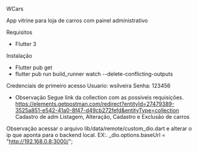 WCars

App vitrine para loja de carros com painel administrativo


Requisitos
- Flutter 3

Instalação
 - Flutter pub get
 - flutter pub run build_runner watch --delete-conflicting-outputs

 Credenciais de primeiro acesso
 Usuario: wsilveira
 Senha:  123456

 - Observação
 Segue link da collection com as possiveis requisições.
 https://elements.getpostman.com/redirect?entityId=27479389-3525a851-e542-41a0-8f47-d49cb272fefd&entityType=collection
 Cadastro de adm
 Listagem, Alteração, Cadastro e Exclusão de carros

Observação acessar o arquivo lib/data/remote/custom_dio.dart e alterar o ip que aponta para o backend local.
EX:. _dio.options.baseUrl = "http://192.168.0.8:3000/";


